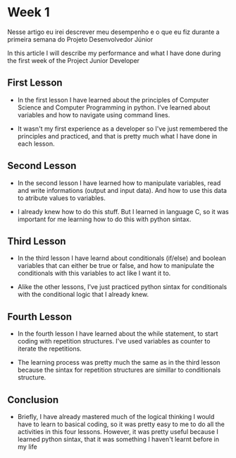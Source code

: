 # Week 1

Nesse artigo eu irei descrever meu desempenho e o que eu fiz durante a primeira semana do Projeto Desenvolvedor Júnior

In this article I will describe my performance and what I have done during the first week of the Project Junior Developer

## First Lesson

- In the first lesson I have learned about the principles of Computer Science and Computer Programming in python. I've learned about variables and how to navigate using command lines.

- It wasn't my first experience as a developer so I've just remembered the principles and practiced, and that is pretty much what I have done in each lesson.

## Second Lesson

- In the second lesson I have learned how to manipulate variables, read and write informations (output and input data). And how to use this data to atribute values to variables.

- I already knew how to do this stuff. But I learned in language C, so it was important for me learning how to do this with python sintax.

## Third Lesson

- In the third lesson I have learnd about conditionals (if/else) and boolean variables that can either be true or false, and how to manipulate the conditionals with this variables to act like I want it to.

- Alike the other lessons, I've just practiced python sintax for conditionals with the conditional logic that I already knew.

## Fourth Lesson

- In the fourth lesson I have learned about the while statement, to start coding with repetition structures. I've used variables as counter to iterate the repetitions.

- The learning process was pretty much the same as in the third lesson because the sintax for repetition structures are simillar to conditionals structure.

## Conclusion

- Briefly, I have already mastered much of the logical thinking I would have to learn to basical coding, so it was pretty easy to me to do all the activities in this four lessons. However, it was pretty useful because I learned python sintax, that it was something I haven't learnt before in my life